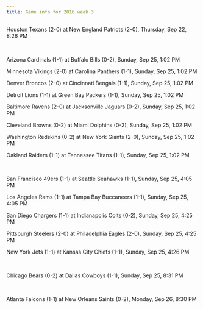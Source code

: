 ```yaml
---
title: Game info for 2016 week 3
---
```

Houston Texans (2-0) at New England Patriots (2-0), Thursday, Sep 22, 8:26 PM


<br/>

Arizona Cardinals (1-1) at Buffalo Bills (0-2), Sunday, Sep 25, 1:02 PM

Minnesota Vikings (2-0) at Carolina Panthers (1-1), Sunday, Sep 25, 1:02 PM

Denver Broncos (2-0) at Cincinnati Bengals (1-1), Sunday, Sep 25, 1:02 PM

Detroit Lions (1-1) at Green Bay Packers (1-1), Sunday, Sep 25, 1:02 PM

Baltimore Ravens (2-0) at Jacksonville Jaguars (0-2), Sunday, Sep 25, 1:02 PM

Cleveland Browns (0-2) at Miami Dolphins (0-2), Sunday, Sep 25, 1:02 PM

Washington Redskins (0-2) at New York Giants (2-0), Sunday, Sep 25, 1:02 PM

Oakland Raiders (1-1) at Tennessee Titans (1-1), Sunday, Sep 25, 1:02 PM


<br/>

San Francisco 49ers (1-1) at Seattle Seahawks (1-1), Sunday, Sep 25, 4:05 PM

Los Angeles Rams (1-1) at Tampa Bay Buccaneers (1-1), Sunday, Sep 25, 4:05 PM

San Diego Chargers (1-1) at Indianapolis Colts (0-2), Sunday, Sep 25, 4:25 PM

Pittsburgh Steelers (2-0) at Philadelphia Eagles (2-0), Sunday, Sep 25, 4:25 PM

New York Jets (1-1) at Kansas City Chiefs (1-1), Sunday, Sep 25, 4:26 PM


<br/>

Chicago Bears (0-2) at Dallas Cowboys (1-1), Sunday, Sep 25, 8:31 PM


<br/>

Atlanta Falcons (1-1) at New Orleans Saints (0-2), Monday, Sep 26, 8:30 PM

